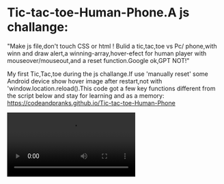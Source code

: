 # Tic-tac-toe-Human-Phone.A js challange:
 "Make js file,don't touch CSS or html ! Bulid a tic,tac,toe vs Pc/
phone,with winn and draw alert,a winning-array,hover-efect for human player with mouseover/mouseout,and a reset function.Google ok,GPT NOT!"

My first Tic,Tac,toe during the js challange.If use 'manually reset' some Android device show hover image after restart,not with 'window.location.reload().This code got a few key functions different from the script below and stay for learning and as a memory:
https://codeandpranks.github.io/Tic-tac-toe-Human-Phone
 
![Video:My final resoult](https://github.com/CodeAndPranks/TicTacToe-Human-VS-PC/raw/main/ttt.mp4)

